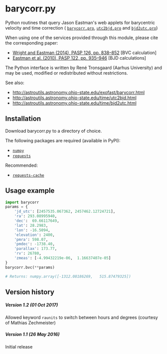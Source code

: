 # barycorr.py

Python routines that query Jason Eastman's web applets for barycentric
velocity and time correction (
[`barycorr.pro`](http://astroutils.astronomy.ohio-state.edu/exofast/pro/exofast/bary/barycorr.pro), 
[`utc2bjd.pro`](http://astroutils.astronomy.ohio-state.edu/time/pro/utc2bjd.pro) and 
[`bjd2utc.pro`](http://astroutils.astronomy.ohio-state.edu/time/pro/bjd2utc.pro))

When using one of the services provided through this module, please cite the
corresponding paper:

- [Wright and Eastman (2014), PASP 126, pp. 838–852](http://adsabs.harvard.edu/abs/2014PASP..126..838W) [BVC calculation]
- [Eastman et al. (2010), PASP 122, pp. 935–946](http://adsabs.harvard.edu/abs/2010PASP..122..935E) [BJD calculations]

The Python interface is written by René Tronsgaard (Aarhus University) and may
be used, modified or redistributed without restrictions.

See also: 
- http://astroutils.astronomy.ohio-state.edu/exofast/barycorr.html
- http://astroutils.astronomy.ohio-state.edu/time/utc2bjd.html
- http://astroutils.astronomy.ohio-state.edu/time/bjd2utc.html

## Installation

Download barycorr.py to a directory of choice.

The following packages are required (available in PyPI):
- [`numpy`](http://www.numpy.org/)
- [`requests`](http://python-requests.org)

Recommended:

- [`requests-cache`](https://pypi.org/project/requests-cache/)

## Usage example

```python
import barycorr
params = {
    'jd_utc': [2457535.067362, 2457462.12724721],
    'ra': 293.08995940,
    'dec':  69.66117649,
    'lat': 28.2983,
    'lon': -16.5094,
    'elevation': 2400,
    'pmra': 598.07,
    'pmdec': -1738.40,
    'parallax': 173.77,
    'rv': 26780,
    'zmeas': [-4.99432219e-06,  1.16637407e-05]
}
barycorr.bvc(**params)

# Returns: numpy.array([-1312.08186269,   515.87479325])
```

## Version history
##### Version 1.2 (01 Oct 2017)
Allowed keyword `raunits` to switch between hours and degrees (courtesy of Mathias Zechmeister)
##### Version 1.1 (26 May 2016)
Initial release
